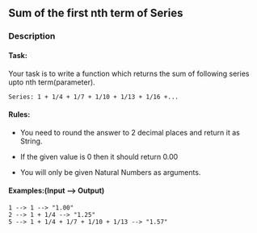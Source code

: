 ## Sum of the first nth term of Series

### Description

#### Task:
Your task is to write a function which returns the sum of following series upto nth term(parameter).
```
Series: 1 + 1/4 + 1/7 + 1/10 + 1/13 + 1/16 +...
```
#### Rules:

* You need to round the answer to 2 decimal places and return it as String.

* If the given value is 0 then it should return 0.00

* You will only be given Natural Numbers as arguments.

#### Examples:(Input --> Output)
```
1 --> 1 --> "1.00"
2 --> 1 + 1/4 --> "1.25"
5 --> 1 + 1/4 + 1/7 + 1/10 + 1/13 --> "1.57"
```